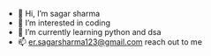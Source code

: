 - 👋 Hi, I’m sagar sharma
- 👀 I’m interested in coding
- 🌱 I’m currently learning python and dsa
- 📫 er.sagarsharma123@gmail.com reach out to me

<!---
ersagarsharma123/ersagarsharma123 is a ✨ special ✨ repository because its `README.md` (this file) appears on your GitHub profile.
You can click the Preview link to take a look at your changes.
--->
